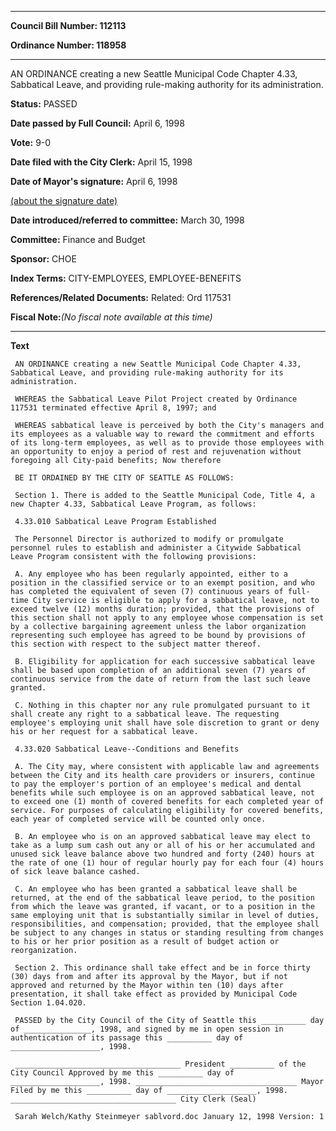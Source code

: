

********

**Council Bill Number: 112113**
   
**Ordinance Number: 118958**
********

 AN ORDINANCE creating a new Seattle Municipal Code Chapter 4.33, Sabbatical Leave, and providing rule-making authority for its administration.

**Status:** PASSED
   
**Date passed by Full Council:** April 6, 1998
   
**Vote:** 9-0
   
**Date filed with the City Clerk:** April 15, 1998
   
**Date of Mayor's signature:** April 6, 1998
   
[(about the signature date)](/~public/approvaldate.htm)
   
   
   
**Date introduced/referred to committee:** March 30, 1998
   
**Committee:** Finance and Budget
   
**Sponsor:** CHOE
   
   
**Index Terms:** CITY-EMPLOYEES, EMPLOYEE-BENEFITS

**References/Related Documents:** Related: Ord 117531

**Fiscal Note:**_(No fiscal note available at this time)_

********

**Text**
   
```
 AN ORDINANCE creating a new Seattle Municipal Code Chapter 4.33, Sabbatical Leave, and providing rule-making authority for its administration.

 WHEREAS the Sabbatical Leave Pilot Project created by Ordinance 117531 terminated effective April 8, 1997; and

 WHEREAS sabbatical leave is perceived by both the City's managers and its employees as a valuable way to reward the commitment and efforts of its long-term employees, as well as to provide those employees with an opportunity to enjoy a period of rest and rejuvenation without foregoing all City-paid benefits; Now therefore

 BE IT ORDAINED BY THE CITY OF SEATTLE AS FOLLOWS:

 Section 1. There is added to the Seattle Municipal Code, Title 4, a new Chapter 4.33, Sabbatical Leave Program, as follows:

 4.33.010 Sabbatical Leave Program Established

 The Personnel Director is authorized to modify or promulgate personnel rules to establish and administer a Citywide Sabbatical Leave Program consistent with the following provisions:

 A. Any employee who has been regularly appointed, either to a position in the classified service or to an exempt position, and who has completed the equivalent of seven (7) continuous years of full- time City service is eligible to apply for a sabbatical leave, not to exceed twelve (12) months duration; provided, that the provisions of this section shall not apply to any employee whose compensation is set by a collective bargaining agreement unless the labor organization representing such employee has agreed to be bound by provisions of this section with respect to the subject matter thereof.

 B. Eligibility for application for each successive sabbatical leave shall be based upon completion of an additional seven (7) years of continuous service from the date of return from the last such leave granted.

 C. Nothing in this chapter nor any rule promulgated pursuant to it shall create any right to a sabbatical leave. The requesting employee's employing unit shall have sole discretion to grant or deny his or her request for a sabbatical leave.

 4.33.020 Sabbatical Leave--Conditions and Benefits

 A. The City may, where consistent with applicable law and agreements between the City and its health care providers or insurers, continue to pay the employer's portion of an employee's medical and dental benefits while such employee is on an approved sabbatical leave, not to exceed one (1) month of covered benefits for each completed year of service. For purposes of calculating eligibility for covered benefits, each year of completed service will be counted only once.

 B. An employee who is on an approved sabbatical leave may elect to take as a lump sum cash out any or all of his or her accumulated and unused sick leave balance above two hundred and forty (240) hours at the rate of one (1) hour of regular hourly pay for each four (4) hours of sick leave balance cashed.

 C. An employee who has been granted a sabbatical leave shall be returned, at the end of the sabbatical leave period, to the position from which the leave was granted, if vacant, or to a position in the same employing unit that is substantially similar in level of duties, responsibilities, and compensation; provided, that the employee shall be subject to any changes in status or standing resulting from changes to his or her prior position as a result of budget action or reorganization.

 Section 2. This ordinance shall take effect and be in force thirty (30) days from and after its approval by the Mayor, but if not approved and returned by the Mayor within ten (10) days after presentation, it shall take effect as provided by Municipal Code Section 1.04.020.

 PASSED by the City Council of the City of Seattle this __________ day of _______________, 1998, and signed by me in open session in authentication of its passage this __________ day of ____________________, 1998.

 _____________________________________ President __________ of the City Council Approved by me this __________ day of ____________________, 1998. ____________________________________ Mayor Filed by me this __________ day of ____________________, 1998. _____________________________________ City Clerk (Seal)

 Sarah Welch/Kathy Steinmeyer sablvord.doc January 12, 1998 Version: 1

```
